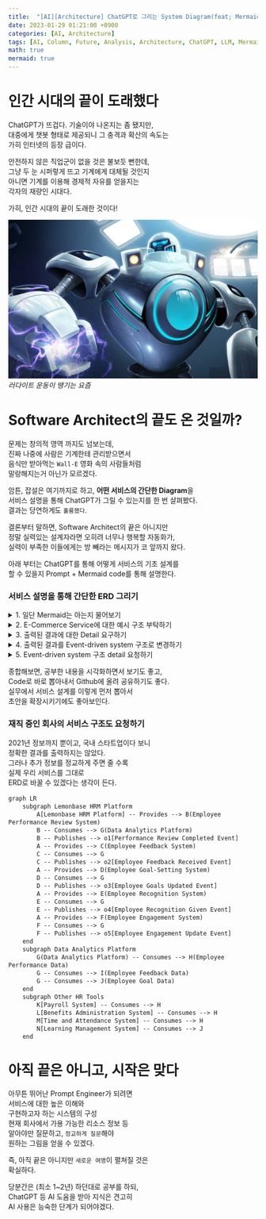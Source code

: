 ```yaml
---
title:  "[AI][Architecture] ChatGPT로 그리는 System Diagram(feat; Mermaid)"
date: 2023-01-29 01:21:00 +0900
categories: [AI, Architecture]
tags: [AI, Column, Future, Analysis, Architecture, ChatGPT, LLM, Mermaid]
math: true
mermaid: true
---
```


# 인간 시대의 끝이 도래했다

ChatGPT가 뜨겁다. 기술이야 나온지는 좀 됐지만,   
대중에게 챗봇 형태로 제공되니 그 충격과 확산의 속도는   
가히 인터넷의 등장 급이다.   

안전하지 않은 직업군이 없을 것은 불보듯 뻔한데,   
그냥 두 눈 시퍼렇게 뜨고 기계에게 대체될 것인지   
아니면 기계를 이용해 경제적 자유를 얻을지는   
각자의 재량인 시대다.   

가히, 인간 시대의 끝이 도래한 것이다!   

![너 기름 샌다](/assets/media/20230220_ai_driven_architecture_0.png)
*러다이트 운동이 땡기는 요즘*

# Software Architect의 끝도 온 것일까?

문제는 창의적 영역 까지도 넘보는데,   
진짜 나중에 사람은 기계한테 관리받으면서   
음식만 받아먹는 `Wall-E` 영화 속의 사람들처럼   
말랑해지는거 아닌가 모르겠다.   

암튼, 잡설은 여기까지로 하고, **어떤 서비스의 간단한 Diagram**을   
서비스 설명을 통해 ChatGPT가 그릴 수 있는지를 한 번 살펴봤다.   
결과는 당연하게도 `훌륭했다`.   

결론부터 말하면, Software Architect의 끝은 아니지만   
정말 실력있는 설계자라면 오히려 너무나 행복할 자동화가,   
실력이 부족한 이들에게는 방 빼라는 메시지가 코 앞까지 왔다.   

아래 부터는 ChatGPT를 통해 어떻게 서비스의 기초 설계를   
할 수 있을지 Prompt + Mermaid code를 통해 설명한다.   

### 서비스 설명을 통해 간단한 ERD 그리기

<details>
    <summary>1. 일단 Mermaid는 아는지 물어보기</summary>

> prompt
```
Did you hear about Mermaid for markdown drawing language?
```
> result
```
Yes, I am aware of Mermaid, a popular markdown-based language for generating diagrams and flowcharts.
...
```
</details>

<details>
    <summary>2. E-Commerce Service에 대한 예시 구조 부탁하기</summary>

> prompt
```
Great! Then, can you write the structure of example of E-Commerce service into Mermaid?
```
> result
```mermaid
graph LR
    A[E-commerce Service] -- Provides --> B(Customer-facing Web Application)
    A -- Provides --> C(Order Management System)
    A -- Provides --> D(Inventory Management System)
    A -- Provides --> E(Payment Processing System)
    B -- Consumes --> C
    B -- Consumes --> E
    C -- Consumes --> D
    E -- Consumes --> F(Payment Gateway)
    F -- Consumes --> G(Payment Processor)
```
```
This diagram shows that the E-commerce Service provides several components, including a customer-facing web application, an order management system, an inventory management system, and a payment processing system. The customer-facing web application consumes the order management system and the payment processing system, while the order management system consumes the inventory management system. The payment processing system also consumes a payment gateway, which in turn consumes a payment processor.
```
</details>

<details>
    <summary>3. 출력된 결과에 대한 Detail 요구하기</summary>

> prompt
```
Perfect! In addition to this, can you write sequential diagrams for each of that?
```

> result
```
Certainly! Here are some examples of sequence diagrams for each component in the E-commerce Service:
```
#### Customer-facing Web Application Sequence Diagram
```mermaid
sequenceDiagram
    participant C as Customer
    participant B as Web Application
    participant E as Payment Processing System
    C->>+B: Visit website
    B->>+E: Initiate payment
    E->>-B: Payment result
    B->>-C: Order confirmation
```
```
This sequence diagram shows the interaction between a customer (participant C) and the customer-facing web application (participant B) when the customer initiates a payment. The web application communicates with the payment processing system (participant E) to process the payment and returns the payment result to the web application, which then confirms the order with the customer.
```
#### Order Management System Sequence Diagram
```mermaid
sequenceDiagram
    participant B as Web Application
    participant C as Order Management System
    participant D as Inventory Management System
    B->>+C: Place order
    C->>+D: Check inventory
    D->>-C: Inventory status
    C->>-B: Order status
```
```
This sequence diagram shows the interaction between the web application (participant B), the order management system (participant C), and the inventory management system (participant D) when a customer places an order. The web application communicates with the order management system to place the order, which then checks inventory availability with the inventory management system and returns the inventory status to the order management system. The order management system then returns the order status to the web application.
```
#### Inventory Management System Sequence Diagram
```mermaid
sequenceDiagram
    participant C as Order Management System
    participant D as Inventory Management System
    C->>+D: Check inventory
    D->>-C: Inventory status
```
```
This sequence diagram shows the interaction between the order management system (participant C) and the inventory management system (participant D) when the order management system checks inventory availability. The order management system communicates with the inventory management system to check the inventory status, which is then returned to the order management system.
```
#### Payment Processing System Sequence Diagram
```mermaid
sequenceDiagram
    participant B as Web Application
    participant E as Payment Processing System
    participant F as Payment Gateway
    participant G as Payment Processor
    B->>+E: Initiate payment
    E->>+F: Process payment request
    F->>+G: Forward payment request
    G->>-F: Payment result
    F->>-E: Payment result
    E->>-B: Payment result
```
```
This sequence diagram shows the interaction between the web application (participant B), the payment processing system (participant E), the payment gateway (participant F), and the payment processor (participant G) when the customer initiates a payment. The web application communicates with the payment processing system to initiate the payment, which then communicates with the payment gateway to process the payment request. The payment gateway forwards the payment request to the payment processor, which then returns the payment result to the payment gateway, which returns it to the payment processing system, and finally to the web application.
```
</details>
<details>
    <summary>4. 출력된 결과를 Event-driven system 구조로 변경하기</summary>

> prompt
```
How about this? I've studied event-driven architecture. So can you re-write above structures to convert with event-driven system?
```
> result
```
Sure, here's an example of how the E-commerce Service structure could be re-written to be event-driven:
```
```mermaid
graph LR
    subgraph E-commerce Service
        A[E-commerce Service] -- Publishes --> o1[Order Received Event]
        o1 -- Consumed by --> C(Order Management Service)
        o1 -- Consumed by --> D(Inventory Management Service)
        o1 -- Consumed by --> E(Payment Processing Service)
        C -- Publishes --> o2[Order Fulfilled Event]
        D -- Publishes --> o3[Inventory Updated Event]
        E -- Publishes --> o4[Payment Completed Event]
    end
    subgraph Customer-facing Web Application
        B(Customer-facing Web Application) -- Consumes --> o1
    end
    subgraph Payment Gateway
        F(Payment Gateway) -- Consumes --> o4
    end
    subgraph Payment Processor
        G(Payment Processor) -- Consumes --> o4
    end
```
```
In this event-driven architecture, the E-commerce Service publishes an "Order Received Event" when a new order is received, which is then consumed by the Order Management Service, the Inventory Management Service, and the Payment Processing Service. Each of these services then publish their own events, such as the "Order Fulfilled Event," "Inventory Updated Event," and "Payment Completed Event," which can be consumed by other parts of the system.

The Customer-facing Web Application consumes the "Order Received Event," and the Payment Gateway and Payment Processor consume the "Payment Completed Event." This event-driven architecture allows the different components of the E-commerce Service to communicate with each other in a decoupled and scalable manner.
```
</details>
<details>
    <summary>5. Event-driven system 구조 detail 요청하기</summary>

> prompt
```
Hmm... There are dangling events such as "Order Fulfilled Event" and "Inventory Updated Event". Can you expand this structure in detail?
```
> result
```
Certainly, here's an expanded version of the event-driven architecture that includes the "Order Fulfilled Event" and the "Inventory Updated Event":
```
```mermaid
graph LR
    subgraph E-commerce Service
        A[E-commerce Service] -- Publishes --> o1[Order Received Event]
        o1 -- Consumed by --> C(Order Management Service)
        o1 -- Consumed by --> D(Inventory Management Service)
        o1 -- Consumed by --> E(Payment Processing Service)
        C -- Publishes --> o2[Order Fulfilled Event]
        o2 -- Consumed by --> F(Shipping Service)
        D -- Publishes --> o3[Inventory Updated Event]
        o3 -- Consumed by --> G(Alerts Service)
        o3 -- Consumed by --> H(Reporting Service)
        E -- Publishes --> o4[Payment Completed Event]
        o4 -- Consumed by --> I(Fraud Detection Service)
        o4 -- Consumed by --> J(Revenue Tracking Service)
    end
    subgraph Customer-facing Web Application
        B(Customer-facing Web Application) -- Consumes --> o1
    end
    subgraph Payment Gateway
        F(Payment Gateway) -- Consumes --> o4
    end
    subgraph Payment Processor
        G(Payment Processor) -- Consumes --> o4
    end
```
```
In this expanded architecture, the "Order Received Event" is still published by the E-commerce Service when a new order is received, and is consumed by the Order Management Service, the Inventory Management Service, and the Payment Processing Service. The Order Management Service then publishes the "Order Fulfilled Event," which is consumed by the Shipping Service to initiate shipping of the order.

The Inventory Management Service publishes the "Inventory Updated Event," which is consumed by the Alerts Service to trigger alerts if inventory levels are low, and by the Reporting Service to generate reports on inventory levels.

The Payment Processing Service still publishes the "Payment Completed Event," which is consumed by the Fraud Detection Service to detect fraudulent transactions, and by the Revenue Tracking Service to track revenue generated by the E-commerce Service.

The Customer-facing Web Application still consumes the "Order Received Event," and the Payment Gateway and Payment Processor still consume the "Payment Completed Event." This event-driven architecture allows the different components of the E-commerce Service to communicate with each other in a decoupled and scalable manner, while enabling additional services to be added to the system in a modular way.
```
</details>

종합해보면, 공부한 내용을 시각화하면서 보기도 좋고,   
Code로 바로 뽑아내서 Github에 올려 공유하기도 좋다.   
실무에서 서비스 설계를 이렇게 먼저 뽑아서   
초안을 확장시키기에도 좋아보인다.   

### 재직 중인 회사의 서비스 구조도 요청하기

2021년 정보까지 뿐이고, 국내 스타트업이다 보니   
정확한 결과를 출력하지는 않았다.   
그러나 추가 정보를 정교하게 주면 줄 수록   
실제 우리 서비스를 그대로   
ERD로 바꿀 수 있겠다는 생각이 든다.   

```mermaid
graph LR
    subgraph Lemonbase HRM Platform
        A[Lemonbase HRM Platform] -- Provides --> B(Employee Performance Review System)
        B -- Consumes --> G(Data Analytics Platform)
        B -- Publishes --> o1[Performance Review Completed Event]
        A -- Provides --> C(Employee Feedback System)
        C -- Consumes --> G
        C -- Publishes --> o2[Employee Feedback Received Event]
        A -- Provides --> D(Employee Goal-Setting System)
        D -- Consumes --> G
        D -- Publishes --> o3[Employee Goals Updated Event]
        A -- Provides --> E(Employee Recognition System)
        E -- Consumes --> G
        E -- Publishes --> o4[Employee Recognition Given Event]
        A -- Provides --> F(Employee Engagement System)
        F -- Consumes --> G
        F -- Publishes --> o5[Employee Engagement Update Event]
    end
    subgraph Data Analytics Platform
        G(Data Analytics Platform) -- Consumes --> H(Employee Performance Data)
        G -- Consumes --> I(Employee Feedback Data)
        G -- Consumes --> J(Employee Goal Data)
    end
    subgraph Other HR Tools
        K[Payroll System] -- Consumes --> H
        L[Benefits Administration System] -- Consumes --> H
        M[Time and Attendance System] -- Consumes --> H
        N[Learning Management System] -- Consumes --> J
    end
```

# 아직 끝은 아니고, 시작은 맞다

아무튼 뛰어난 Prompt Engineer가 되려면   
서비스에 대한 높은 이해와   
구현하고자 하는 시스템의 구성   
현재 회사에서 가용 가능한 리소스 정보 등   
알아야만 질문하고, `정교하게 질문`해야   
원하는 그림을 얻을 수 있겠다.   

즉, 아직 끝은 아니지만 `새로운 여명`이 펼쳐질 것은   
확실하다.   

당분간은 (최소 1~2년) 하던대로 공부를 하되,   
ChatGPT 등 AI 도움을 받아 지식은 견고히   
AI 사용은 능숙한 단계가 되어야겠다.   
